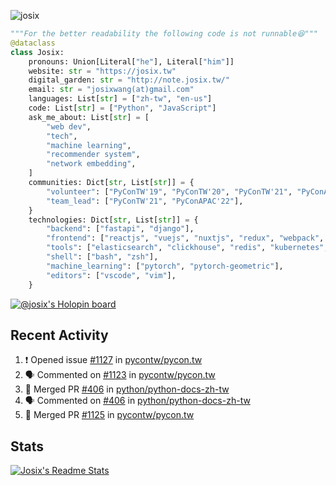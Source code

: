 ![josix](https://komarev.com/ghpvc/?username=josix)
```python
"""For the better readability the following code is not runnable😆"""
@dataclass
class Josix:
    pronouns: Union[Literal["he"], Literal["him"]]
    website: str = "https://josix.tw"
    digital_garden: str = "http://note.josix.tw/"
    email: str = "josixwang(at)gmail.com"
    languages: List[str] = ["zh-tw", "en-us"]
    code: List[str] = ["Python", "JavaScript"]
    ask_me_about: List[str] = [
        "web dev",
        "tech",
        "machine learning",
        "recommender system",
        "network embedding",
    ]
    communities: Dict[str, List[str]] = {
        "volunteer": ["PyConTW'19", "PyConTW'20", "PyConTW'21", "PyConAPAC'22"],
        "team_lead": ["PyConTW'21", "PyConAPAC'22"],
    }
    technologies: Dict[str, List[str]] = {
        "backend": ["fastapi", "django"],
        "frontend": ["reactjs", "vuejs", "nuxtjs", "redux", "webpack", "tailwindcss"],
        "tools": ["elasticsearch", "clickhouse", "redis", "kubernetes", "docker"],
        "shell": ["bash", "zsh"],
        "machine_learning": ["pytorch", "pytorch-geometric"],
        "editors": ["vscode", "vim"],
    }
```
[![@josix's Holopin board](https://holopin.io/api/user/board?user=josix)](https://holopin.io/@josix)

## Recent Activity
<!--START_SECTION:activity-->
1. ❗️ Opened issue [#1127](https://github.com/pycontw/pycon.tw/issues/1127) in [pycontw/pycon.tw](https://github.com/pycontw/pycon.tw)
2. 🗣 Commented on [#1123](https://github.com/pycontw/pycon.tw/issues/1123) in [pycontw/pycon.tw](https://github.com/pycontw/pycon.tw)
3. 🎉 Merged PR [#406](https://github.com/python/python-docs-zh-tw/pull/406) in [python/python-docs-zh-tw](https://github.com/python/python-docs-zh-tw)
4. 🗣 Commented on [#406](https://github.com/python/python-docs-zh-tw/issues/406) in [python/python-docs-zh-tw](https://github.com/python/python-docs-zh-tw)
5. 🎉 Merged PR [#1125](https://github.com/pycontw/pycon.tw/pull/1125) in [pycontw/pycon.tw](https://github.com/pycontw/pycon.tw)
<!--END_SECTION:activity-->



## Stats
[![Josix's Readme Stats](https://github-readme-stats.vercel.app/api?username=josix&show_icons=true&theme=default&count_private=true&card_width=400)](https://github.com/anuraghazra/github-readme-stats)
